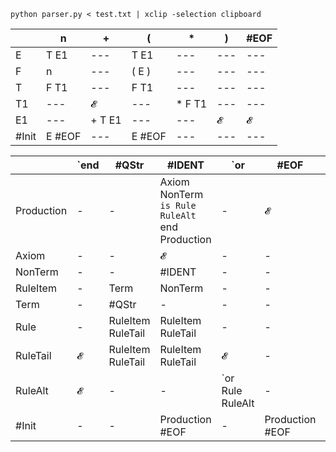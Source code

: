 `python parser.py < test.txt | xclip -selection clipboard`

|   |n|+|(|*|)|#EOF|
|---|---|---|---|---|---|---|
|E|T E1|---|T E1|---|---|---|
|F|n|---|( E )|---|---|---|
|T|F T1|---|F T1|---|---|---|
|T1|---|𝓔|---|* F T1|---|---|
|E1|---|+ T E1|---|---|𝓔|𝓔|
|#Init|E #EOF|---|E #EOF|---|---|---|

|   |`end|#QStr|#IDENT|`or|#EOF|`is|`axiom|
|---|---|---|---|---|---|---|---|
|Production|-|-|Axiom NonTerm `is Rule RuleAlt `end Production|-|𝓔|-|Axiom NonTerm `is Rule RuleAlt `end Production|
|Axiom|-|-|𝓔|-|-|-|`axiom|
|NonTerm|-|-|#IDENT|-|-|-|-|
|RuleItem|-|Term|NonTerm|-|-|-|-|
|Term|-|#QStr|-|-|-|-|-|
|Rule|-|RuleItem RuleTail|RuleItem RuleTail|-|-|-|-|
|RuleTail|𝓔|RuleItem RuleTail|RuleItem RuleTail|𝓔|-|-|-|
|RuleAlt|𝓔|-|-|`or Rule RuleAlt|-|-|-|
|#Init|-|-|Production #EOF|-|Production #EOF|-|Production #EOF|
